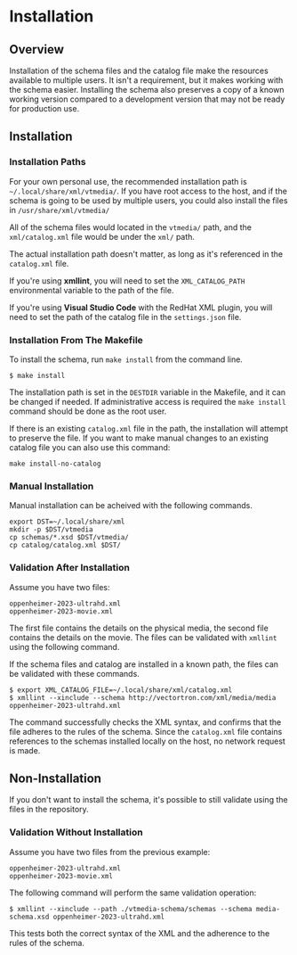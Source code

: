 # Installation

## Overview

Installation of the schema files and the catalog file make the resources available to multiple users.   It isn't a requirement, but
it makes working with the schema easier.  Installing the schema also preserves a copy of a known working version compared to
a development version that may not be ready for production use.

## Installation

### Installation Paths

For your own personal use, the recommended installation path is `~/.local/share/xml/vtmedia/`.  If you have root access to the host,
and if the schema is going to be used by multiple users, you could also install the files in `/usr/share/xml/vtmedia/`

All of the schema files would located in the `vtmedia/` path, and the `xml/catalog.xml` file would be under the `xml/` path.

The actual installation path doesn't matter, as long as it's referenced in the `catalog.xml` file.

If you're using **xmllint**, you will need to set the `XML_CATALOG_PATH` environmental variable to the path of the file.

If you're using **Visual Studio Code** with the RedHat XML plugin, you will need to set the path of the catalog file in
the `settings.json` file.

### Installation From The Makefile

To install the schema, run `make install` from the command line.

```
$ make install
```

The installation path is set in the `DESTDIR` variable in the Makefile, and it can be changed if needed.  If administrative access
is required the `make install` command should be done as the root user.

If there is an existing `catalog.xml` file in the path, the installation will attempt to preserve the file.  If you want to
make manual changes to an existing catalog file you can also use this command:

```
make install-no-catalog
```

### Manual Installation

Manual installation can be acheived with the following commands.

```
export DST=~/.local/share/xml
mkdir -p $DST/vtmedia
cp schemas/*.xsd $DST/vtmedia/
cp catalog/catalog.xml $DST/
```

### Validation After Installation

Assume you have two files:

```
oppenheimer-2023-ultrahd.xml
oppenheimer-2023-movie.xml
```

The first file contains the details on the physical media, the second file contains the details on the movie.  The files can be validated
with `xmllint` using the following command.

If the schema files and catalog are installed in a known path, the files can be validated with these commands.

```
$ export XML_CATALOG_FILE=~/.local/share/xml/catalog.xml
$ xmllint --xinclude --schema http://vectortron.com/xml/media/media oppenheimer-2023-ultrahd.xml
```

The command successfully checks the XML syntax, and confirms that the file adheres to the rules of the schema.  Since
the `catalog.xml` file contains references to the schemas installed locally on the host, no network request is made.


## Non-Installation

If you don't want to install the schema, it's possible to still validate using the files in the repository.

### Validation Without Installation

Assume you have two files from the previous example:

```
oppenheimer-2023-ultrahd.xml
oppenheimer-2023-movie.xml
```

The following command will perform the same validation operation:

```
$ xmllint --xinclude --path ./vtmedia-schema/schemas --schema media-schema.xsd oppenheimer-2023-ultrahd.xml
```

This tests both the correct syntax of the XML and the adherence to the rules of the schema.

